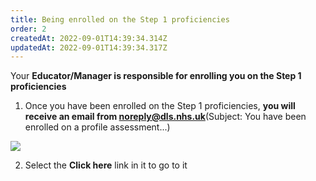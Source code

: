 ```yaml
---
title: Being enrolled on the Step 1 proficiencies
order: 2
createdAt: 2022-09-01T14:39:34.314Z
updatedAt: 2022-09-01T14:39:34.317Z
---
```

Your **Educator/Manager is responsible for enrolling you on the Step 1 proficiencies​**

1. Once you have been enrolled on the Step 1 proficiencies, **you will receive an email from noreply@dls.nhs.uk​** (Subject: You have been enrolled on a profile assessment...)

![](/img/enrolling_9_n.png)

2. Select the **Click here** link in it to go to it
